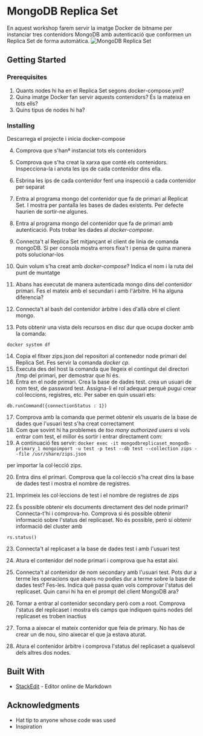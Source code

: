 # MongoDB Replica Set

En aquest workshop farem servir la imatge Docker de bitname per instanciar tres contenidors MongoDB amb autenticació que conformen un Replica Set de forma automàtica.
![MongoDB Replica Set](https://docs.mongodb.com/manual/_images/replica-set-primary-with-secondary-and-arbiter.bakedsvg.svg)

## Getting Started

### Prerequisites

 1. Quants nodes hi ha en el Replica Set segons docker-compose.yml?
 2. Quina imatge Docker fan servir aquests contenidors? És la mateixa en tots ells?
 3. Quins tipus de nodes hi ha?

### Installing
Descarrega el projecte i inicia docker-compose

 4. Comprova que s'hanª instanciat tots els contenidors
    
 5. Comprova que s'ha creat la xarxa que conté els contenidors. Inspecciona-la i anota les ips de cada contenidor dins ella.
 6. Esbrina les ips de cada contenidor fent una inspecció a cada contenidor per separat
 7. Entra al programa mongo del contenidor que fa de primari al Replicat Set. I mostra per pantalla les bases de dades existents. Per defecte haurien de sortir-ne algunes.
 
 8. Entra al programa mongo del contenidor que fa de primari amb autenticació. Pots trobar les dades al *docker-compose*.
 9. Connecta't al Replica Set mitjançant el client de línia de comanda mongoDB. Si per consola mostra errors fixa't i pensa de quina manera pots solucionar-los


 10. Quin volum s'ha creat amb *docker-compose*? Indica el nom i la ruta del punt de muntatge
11. Abans has executat de manera autenticada mongo dins del contenidor primari. Fes el mateix amb el secundari i amb l'àrbitre. Hi ha alguna diferencia?
12. Connecta't al bash del contenidor àrbitre i des d'allà obre el client mongo.
13. Pots obtenir una vista dels recursos en disc dur que ocupa docker amb la comanda:
```
docker system df
```
14. Copia el fitxer zips.json del repositori al contenedor node primari del Replica Set. Fes servir la comanda *docker cp*. 
15. Executa des del host la comanda que llegeix el contingut del directori /tmp del primari, per demostrar que hi és.
16. Entra en el node primari. Crea la base de dades test. crea un usuari de nom test, de password test. Assigna-li el rol adequat perquè pugui crear col·leccions, registres, etc.
Per saber en quin usuari ets:
```
db.runCommand({connectionStatus : 1})
```
17. Comprova amb la comanda que permet obtenir els usuaris de la base de dades que l'usuari test s'ha creat correctament
18. Com que sovint hi ha problemes de *too many authorized users* si vols entrar com test, el millor és sortir i entrar directament  com: 
19. A continuació fes servir:
```docker exec -it mongodbreplicaset_mongodb-primary_1 mongoimport -u test -p test --db test --collection zips --file /usr/share/zips.json```

per importar la col·lecció zips.

20. Entra dins el primari. Comprova que la col·lecció s'ha creat dins la base de dades test i mostra el nombre de registres.
21. Imprimeix les col·leccions de test i el nombre de registres de zips

22. És possible obtenir els documents directament des del node primari? Connecta-t'hi i comprova-ho. Comprova si és possible obtenir informació sobre l'status del replicaset.
No és possible, però sí obtenir informació del cluster amb 
``` 
rs.status()
```
23. Connecta't al replicaset a la base de dades test i amb l'usuari test

24. Atura el contenidor del node primari i comprova que ha estat així.
25. Connecta't al contenidor de nom secondary amb l'usuari test. Pots dur a terme les operacions que abans no podies dur a terme sobre la base de dades test? Fes-les. Indica què passa quan vols comprovar l'status del replicaset. Quin canvi hi ha en el prompt del client MongoDB ara?
26.  Tornar a entrar al contenidor secondary però com a root. Comprova l'status del replicaset i mostra els camps que indiquen quins nodes del replicaset es troben inactius
27. Torna a aixecar el mateix contenidor que feia de primary. No has de crear un de nou, sino aixecar el que ja estava aturat.
28. Atura el contenidor àrbitre i comprova l'status del replicaset a qualsevol dels altres dos nodes.

## Built With

* [StackEdit]([https://stackedit.io/](https://stackedit.io/)) - Editor online de Markdown

## Acknowledgments

* Hat tip to anyone whose code was used
* Inspiration
